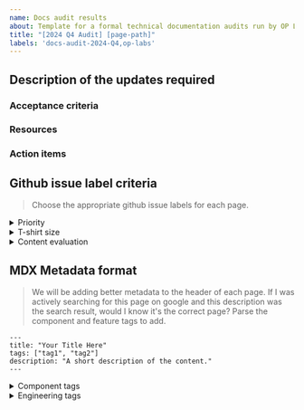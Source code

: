 ```yaml
---
name: Docs audit results
about: Template for a formal technical documentation audits run by OP Labs
title: "[2024 Q4 Audit] [page-path]"
labels: 'docs-audit-2024-Q4,op-labs'
---
```


<!-- this template is intended for internal OP Labs usage -->

## Description of the updates required

<!-- Write a description of the current state of the page. -->

### Acceptance criteria

<!-- Definition of done for the assignee -->

### Resources

<!-- Supporting docs, points of contact, and any additional helpful info -->

### Action items

<!-- The process for working through this issue for example:
1. Read through resources and meet with SME
2. Write the first draft
3. Share draft with SMEs and implement feedback
4. Peer review
5. Final SME review
6. Publish -->

## Github issue label criteria

> Choose the appropriate github issue labels for each page.

<details>

<summary>Priority</summary>

- `p-on-hold`: (Defer) Tasks that are currently not actionable due to various reasons like waiting for external inputs, dependencies, or resource constraints. These are reviewed periodically to decide if they can be moved to a more active status.
- `p-low`: (Nice to do) Tasks that have minimal impact on core operations and no immediate deadlines. These tasks are often more about quality of life improvements rather than essential needs.
- `p-medium`: (Could do) Tasks that need to be done but are less critical than high-priority tasks. These often improve processes or efficiency but can be postponed if necessary without immediate severe repercussions.
- `p-high`: (Should do) Important tasks that contribute significantly to long-term goals but may not have an immediate deadline. Delaying these tasks could have considerable negative effects but are not as immediate as critical tasks.
- `p-critical`: Tasks that have immediate deadlines or significant consequences if not completed on time. These are non-negotiable and often linked to core business functions or legal requirements. 
</details>

<details>

<summary>T-shirt size</summary>

- `s-XS`: (< 1 day) Very simple tasks that require minimal time and effort.
- `s-S`: (few days) Tasks that are straightforward but require a bit more time to complete.
- `s-M`: (1-2 weeks) Tasks that involve a moderate level of complexity and collaboration.
- `s-L`: (several weeks) Complex tasks that require significant time investment and coordination across multiple teams. 
- `s-XL`: (> 1 month) Very large and complex projects that involve extensive planning, execution, and testing. 
</details>

<details>

<summary>Content evaluation</summary>
- `a-delete`: don't need this page 
- `a-duplicate`: some content lives elsewhere 
- `a-minor`: needs small revisions 
- `a-moderate`: needs moderate revisions 
- `a-critical`: needs a lot of work
</details>

## MDX Metadata format

> We will be adding better metadata to the header of each page. 
> If I was actively searching for this page on google and this description was the search result, would I know it's the correct page?
> Parse the component and feature tags to add.

```mdx
---
title: "Your Title Here"
tags: ["tag1", "tag2"]
description: "A short description of the content."
---
```

<details>
<summary>Component tags</summary>

```
op-node
op-geth
op-reth
op-erigon
op-nethermind
batcher
standard-bridge
sequencer
l1-contracts
l2-contracts
precompiles
predeploys
preinstalls
op-proposer
op-challenger
op-gov-token
op-supervisor
op-conductor
fp-contracts
cannon
op-program
asterisc
kona
superchain-registry
supersim
dev-console
opsm
mcp
mcp-l2
deputy-guardian
liveness-guard
dispute-mon
op-beat
op-signer
monitorism
blockspace-charters
op-workbench
kubernetes-infrastructure
devops-tooling
artifacts-packaging
sequencer-in-a-box
devnets
op-supervisor
performance-tooling
peer-management-service
proxyd
zdd-service
snapman
security-tools
superchain-ops
op-deployer
```
</details>

<details>
<summary>Engineering tags</summary>

```
eng-platforms
eng-growth
eng-devx
eng-protocol
eng-proofs
eng-evm
eng-security
```
</details>

